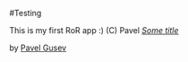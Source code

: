 #Testing

This is my first RoR app :) (C) Pavel
[*Some title*](http://qroom.ru)

by [Pavel Gusev](http://qroom.ru)